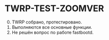  # TWRP-TEST-ZOOMVER
0. TWRP собрано, протестировано.
1. Выполняются все основные функции.
2. Не решён вопрос по работе fastbootd.

 
